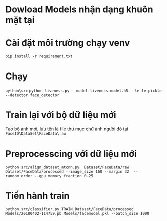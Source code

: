 # Dowload Models nhận dạng khuôn mặt tại 

# Cài đặt môi trường chạy venv 
```pip install -r requirement.txt```
# Chạy 
```python\src```
```python liveness.py --model liveness.model.h5 --le le.pickle --detector face_detector```
# Train lại với bộ dữ liệu mới
Tạo bộ ảnh mới, lưu tên là file thư mục chứ ảnh người đó tại ```FaceID\DataSet\FaceData\raw```

# Preprocesscing với dữ liệu mới 
```python src/align_dataset_mtcnn.py  Dataset/FaceData/raw Dataset/FaceData/processed --image_size 160 --margin 32  --random_order --gpu_memory_fraction 0.25```

# Tiến hành train
```python src/classifier.py TRAIN Dataset/FaceData/processed Models/20180402-114759.pb Models/facemodel.pkl --batch_size 1000```
